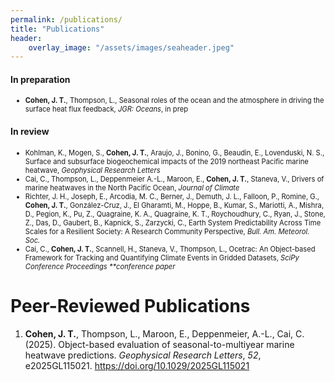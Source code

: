 ```yaml
---
permalink: /publications/
title: "Publications"
header:
    overlay_image: "/assets/images/seaheader.jpeg"
---
```


#### In preparation

<ul>
<li style="font-size:0.8em"><b>Cohen, J. T.</b>, Thompson, L., Seasonal roles of the ocean and the atmosphere in driving the surface heat flux feedback, <i>JGR: Oceans</i>, in prep</li>
</ul>

#### In review
<ul>
<li style="font-size:0.8em">Kohlman, K., Mogen, S., <b>Cohen, J. T.</b>, Araujo, J., Bonino, G., Beaudin, E., Lovenduski, N. S., Surface and subsurface biogeochemical impacts of the 2019 northeast Pacific marine heatwave, <i>Geophysical Research Letters</i></li>
<li style="font-size:0.8em">Cai, C., Thompson, L., Deppenmeier A.-L., Maroon, E., <b>Cohen, J. T.</b>, Staneva, V., Drivers of marine heatwaves in the North Pacific Ocean, <i>Journal of Climate</i></li>
<li style="font-size:0.8em">Richter, J. H., Joseph, E., Arcodia, M. C., Berner, J., Demuth, J. L., Falloon, P., Romine, G., <b>Cohen, J. T.</b>, González-Cruz, J., El Gharamti, M., Hoppe, B., Kumar, S., Mariotti, A., Mishra, D., Pegion, K., Pu, Z., Quagraine, K. A., Quagraine, K. T., Roychoudhury, C., Ryan, J., Stone, Z., Das, D., Gaubert, B., Kapnick, S., Zarzycki, C., Earth System Predictability Across Time Scales for a Resilient Society: A Research Community Perspective, <i>Bull. Am. Meteorol. Soc.</i></li>
<li style="font-size:0.8em">Cai, C., <b>Cohen, J. T.</b>, Scannell, H., Staneva, V., Thompson, L., Ocetrac: An Object-based Framework for Tracking and Quantifying Climate Events in Gridded Datasets, <i>SciPy Conference Proceedings **conference paper</i></li>
</ul>

# Peer-Reviewed Publications
<ol reversed>
<li><b>Cohen, J. T.</b>, Thompson, L., Maroon, E., Deppenmeier, A.-L., Cai, C. (2025). Object-based evaluation of seasonal-to-multiyear marine heatwave predictions. <i>Geophysical Research Letters</i>, <i>52</i>, e2025GL115021. <a href="https://doi.org/10.1029/2025GL115021">https://doi.org/10.1029/2025GL115021</a></li>
</ol> 